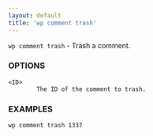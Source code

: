 ```yaml
---
layout: default
title: 'wp comment trash'
---
```


`wp comment trash` - Trash a comment.

### OPTIONS

	<ID>
			The ID of the comment to trash.

### EXAMPLES

	wp comment trash 1337


